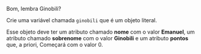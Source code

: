 Bom, lembra Ginobili?

Crie uma variável chamada `ginobili` que é um objeto literal.

Esse objeto deve ter um atributo chamado **nome** com o valor **Emanuel**, um atributo chamado **sobrenome** com o valor **Ginobili** e um atributo **pontos** que, a priori, Começará com o valor 0.